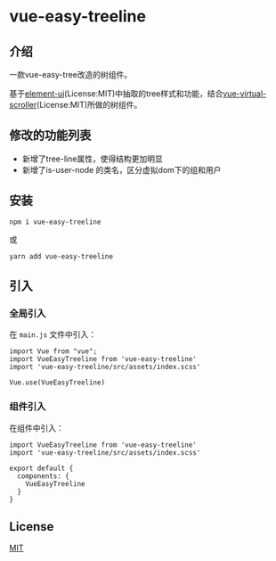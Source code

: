 # vue-easy-treeline


## 介绍

一款vue-easy-tree改造的树组件。


基于[element-ui](https://element.eleme.cn/#/zh-CN/component/tree)(License:MIT)中抽取的tree样式和功能，结合[vue-virtual-scroller](https://github.com/Akryum/vue-virtual-scroller)(License:MIT)所做的树组件。

## 修改的功能列表

-  新增了tree-line属性，使得结构更加明显
-  新增了is-user-node 的类名，区分虚拟dom下的组和用户


## 安装

```
npm i vue-easy-treeline
```

或

```
yarn add vue-easy-treeline

```

## 引入

### 全局引入

在 `main.js` 文件中引入：

```JS
import Vue from "vue";
import VueEasyTreeline from 'vue-easy-treeline'
import 'vue-easy-treeline/src/assets/index.scss'

Vue.use(VueEasyTreeline)
```

### 组件引入

在组件中引入：

```JS
import VueEasyTreeline from 'vue-easy-treeline'
import 'vue-easy-treeline/src/assets/index.scss'

export default {
  components: {
    VueEasyTreeline
  }
}
```

## License

[MIT](http://www.opensource.org/licenses/mit-license.php)
